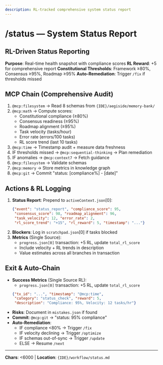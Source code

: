 ```yaml
---
description: RL-tracked comprehensive system status report
---
```


# /status — System Status Report

## RL-Driven Status Reporting

**Purpose**: Real-time health snapshot with compliance scores
**RL Reward**: +5 for comprehensive report
**Constitutional Thresholds**: Framework ≥80%, Consensus ≥95%, Roadmap ≥95%
**Auto-Remediation**: Trigger `/fix` if thresholds missed

## MCP Chain (Comprehensive Audit)

1. `@mcp:filesystem` → Read 8 schemas from `{IDE}/aegiside/memory-bank/`
2. `@mcp:math` → Compute scores:
   - Constitutional compliance (≥80%)
   - Consensus readiness (≥95%)
   - Roadmap alignment (≥95%)
   - Task velocity (tasks/hour)
   - Error rate (errors/100 tasks)
   - RL score trend (last 10 tasks)
3. `@mcp:time` → Timestamp audit + measure data freshness
4. IF thresholds missed → `@mcp:sequential-thinking` → Plan remediation
5. IF anomalies → `@mcp:context7` → Fetch guidance
6. `@mcp:filesystem` → Validate schemas
7. `@mcp:memory` → Store metrics in knowledge graph
8. `@mcp:git` → Commit "status: [compliance%] - [date]"

## Actions & RL Logging

1. **Status Report**: Prepend to `activeContext.json`[0]:
   ```json
   {"event": "status_report", "compliance_score": 95,
    "consensus_score": 98, "roadmap_alignment": 96,
    "task_velocity": 12, "error_rate": 2,
    "rl_score_trend": "+15", "rl_reward": 5, "timestamp": "..."}
   ```
2. **Blockers**: Log in `scratchpad.json`[0] if tasks blocked
3. **Metrics** (Single Source):
   - `progress.json[0]` transaction: +5 RL, update `total_rl_score`
   - Include velocity + RL trends in description
   - Value estimates across all branches in transaction

## Exit & Auto-Chain

- **Success Metrics** (Single Source RL):
  - `progress.json[0]` transaction: +5 RL, update `total_rl_score`
  ```json
  {"tx_id": "...", "timestamp": "@mcp:time",
   "category": "status_check", "reward": 5,
   "description": "Compliance: 95%, Velocity: 12 tasks/hr"}
  ```
- **Risks**: Document in `mistakes.json` if found
- **Commit**: `@mcp:git` → "status: 95% compliance"
- **Auto-Remediation**:
  - IF compliance <80% → Trigger `/fix`
  - IF velocity declining → Trigger `/optimize`
  - IF schemas out-of-sync → Trigger `/update`
  - ELSE → Resume `/next`

---
**Chars**: <6000 | **Location**: `{IDE}/workflow/status.md`

